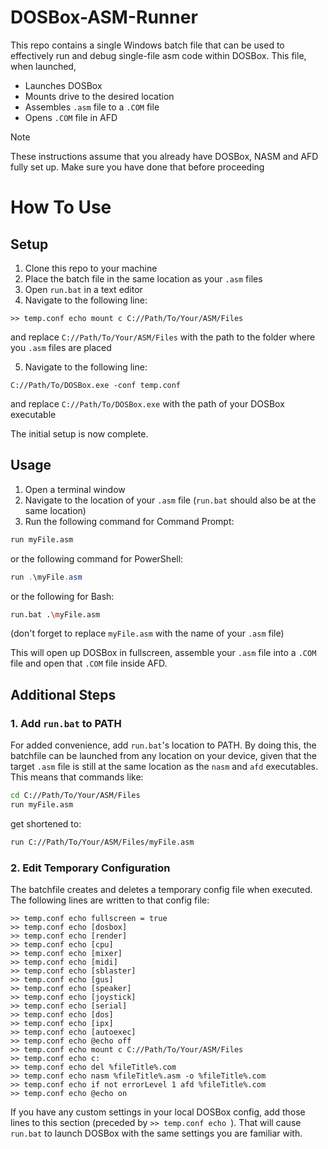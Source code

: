 # DOSBox-ASM-Runner
This repo contains a single Windows batch file that can be used to effectively run and debug single-file asm code within DOSBox.
This file, when launched, 
* Launches DOSBox
* Mounts drive to the desired location
* Assembles `.asm` file to a `.COM` file
* Opens `.COM` file in AFD

> [!NOTE]
> These instructions assume that you already have DOSBox, NASM and AFD fully set up. Make sure you have done that before proceeding

# How To Use
## Setup
1. Clone this repo to your machine
2. Place the batch file in the same location as your `.asm` files
3. Open `run.bat` in a text editor
4. Navigate to the following line:
```
>> temp.conf echo mount c C://Path/To/Your/ASM/Files
```
and replace `C://Path/To/Your/ASM/Files` with the path to the folder where you `.asm` files are placed

5. Navigate to the following line:
```
C://Path/To/DOSBox.exe -conf temp.conf
```
and replace `C://Path/To/DOSBox.exe` with the path of your DOSBox executable

The initial setup is now complete.
## Usage
1. Open a terminal window
2. Navigate to the location of your `.asm` file (`run.bat` should also be at the same location)
3. Run the following command for Command Prompt:
``` cmd
run myFile.asm
```
or the following command for PowerShell:
``` PowerShell
run .\myFile.asm
```
or the following for Bash:
``` Bash
run.bat .\myFile.asm
```
(don't forget to replace `myFile.asm` with the name of your `.asm` file)

This will open up DOSBox in fullscreen, assemble your `.asm` file into a `.COM` file and open that `.COM` file inside AFD.

## Additional Steps
### 1. Add `run.bat` to PATH
For added convenience, add `run.bat`'s location to PATH. By doing this, the batchfile can be launched from any location on your device, given that the target `.asm` file is still at the same location as the `nasm` and `afd` executables.
This means that commands like:
``` Bash
cd C://Path/To/Your/ASM/Files
run myFile.asm
```
get shortened to:
``` Bash
run C://Path/To/Your/ASM/Files/myFile.asm
```
### 2. Edit Temporary Configuration
The batchfile creates and deletes a temporary config file when executed. The following lines are written to that config file:
```> temp.conf echo [sdl]
>> temp.conf echo fullscreen = true
>> temp.conf echo [dosbox]
>> temp.conf echo [render]
>> temp.conf echo [cpu]
>> temp.conf echo [mixer]
>> temp.conf echo [midi]
>> temp.conf echo [sblaster]
>> temp.conf echo [gus]
>> temp.conf echo [speaker]
>> temp.conf echo [joystick]
>> temp.conf echo [serial]
>> temp.conf echo [dos]
>> temp.conf echo [ipx]
>> temp.conf echo [autoexec]
>> temp.conf echo @echo off
>> temp.conf echo mount c C://Path/To/Your/ASM/Files
>> temp.conf echo c:
>> temp.conf echo del %fileTitle%.com
>> temp.conf echo nasm %fileTitle%.asm -o %fileTitle%.com
>> temp.conf echo if not errorLevel 1 afd %fileTitle%.com
>> temp.conf echo @echo on
```
If you have any custom settings in your local DOSBox config, add those lines to this section (preceded by `>> temp.conf echo `). That will cause `run.bat` to launch DOSBox with the same settings you are familiar with.

